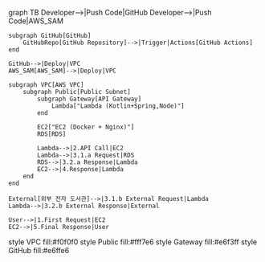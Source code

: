 graph TB
    Developer-->|Push Code|GitHub
    Developer-->|Push Code|AWS_SAM

    subgraph GitHub[GitHub]
        GitHubRepo[GitHub Repository]-->|Trigger|Actions[GitHub Actions]
    end

    GitHub-->|Deploy|VPC
    AWS_SAM[AWS_SAM]-->|Deploy|VPC

    subgraph VPC[AWS VPC]
        subgraph Public[Public Subnet]
            subgraph Gateway[API Gateway]
                Lambda["Lambda (Kotlin+Spring,Node)"]
            end

            EC2["EC2 (Docker + Nginx)"]
            RDS[RDS]

            Lambda-->|2.API Call|EC2
            Lambda-->|3.1.a Request|RDS
            RDS-->|3.2.a Response|Lambda
            EC2-->|4.Response|Lambda
        end
    end

    External[외부 전자 도서관]-->|3.1.b External Request|Lambda
    Lambda-->|3.2.b External Response|External
    
    User-->|1.First Request|EC2
    EC2-->|5.Final Response|User

style VPC fill:#f0f0f0
style Public fill:#fff7e6
style Gateway fill:#e6f3ff
style GitHub fill:#e6ffe6